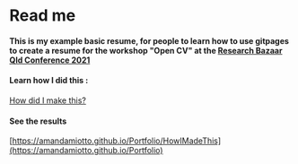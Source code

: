 # Read me

#### This is my example basic resume, for people to learn how to use gitpages to create a resume for the workshop "Open CV" at the [Research Bazaar Qld Conference 2021](https://resbaz.github.io/resbaz2021qld/)

#### Learn how I did this :
[How did I make this?](https://amandamiotto.github.io/Portfolio/HowIMadeThis)

#### See the results
[https://amandamiotto.github.io/Portfolio/HowIMadeThis](https://amandamiotto.github.io/Portfolio)


